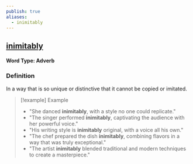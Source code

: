 ```yaml
---
publish: true
aliases:
  - inimitably
---
```


## [inimitably](https://dictionary.cambridge.org/dictionary/english/inimitably)

#### Word Type: Adverb

### Definition
In a way that is so unique or distinctive that it cannot be copied or imitated.

> [!example] Example
> 
> - "She danced **inimitably**, with a style no one could replicate."
> - "The singer performed **inimitably**, captivating the audience with her powerful voice."
> - "His writing style is **inimitably** original, with a voice all his own."
> - "The chef prepared the dish **inimitably**, combining flavors in a way that was truly exceptional."
> - "The artist **inimitably** blended traditional and modern techniques to create a masterpiece."

